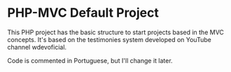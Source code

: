 # PHP-MVC Default Project

This PHP project has the basic structure to start projects based in the MVC concepts.
It's based on the testimonies system developed on YouTube channel wdevoficial.

Code is commented in Portuguese, but I'll change it later.